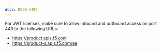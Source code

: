 ```yaml
---
docs: DOCS-1404
---
```


For JWT licenses, make sure to allow inbound and outbound access on port 443 to the following URLs:

- <https://product.apis.f5.com>
- <https://product-s.apis.f5.com/ee>
